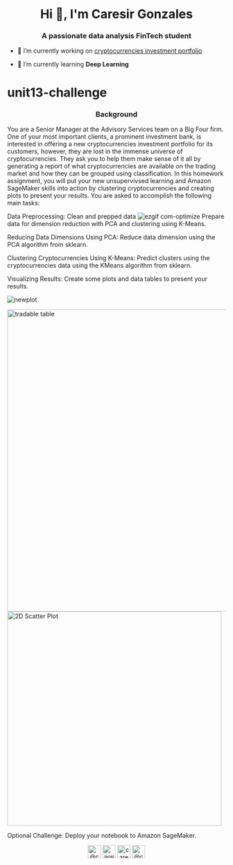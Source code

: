 <h1 align="center">Hi 👋, I'm Caresir Gonzales</h1>
<h3 align="center">A passionate data analysis FinTech student</h3>

- 🔭 I’m currently working on [cryptocurrencies investment portfolio](https://github.com/Caresir/unit13-challenge.git)

- 🌱 I’m currently learning **Deep Learning**

# unit13-challenge

<h3 align="center">Background</h3>
You are a Senior Manager at the Advisory Services team on a Big Four firm. One of your most important clients, a prominent investment bank, is interested in offering a new cryptocurrencies investment portfolio for its customers, however, they are lost in the immense universe of cryptocurrencies. They ask you to help them make sense of it all by generating a report of what cryptocurrencies are available on the trading market and how they can be grouped using classification.
In this homework assignment, you will put your new unsupervivsed learning and Amazon SageMaker skills into action by clustering cryptocurrencies and creating plots to present your results.
You are asked to accomplish the following main tasks:


Data Preprocessing: 
Clean and prepped data
![ezgif com-optimize](https://user-images.githubusercontent.com/65876783/93118000-37794880-f685-11ea-95d4-4a1a34af214c.gif)
Prepare data for dimension reduction with PCA and clustering using K-Means.


Reducing Data Dimensions Using PCA: Reduce data dimension using the PCA algorithm from sklearn.


Clustering Cryptocurrencies Using K-Means: Predict clusters using the cryptocurrencies data using the KMeans algorithm from sklearn.


Visualizing Results: Create some plots and data tables to present your results.

![newplot](https://user-images.githubusercontent.com/65876783/93129293-5d5b1900-f696-11ea-9bef-1830a4a13a89.png)

<img width="697" alt="tradable table" src="https://user-images.githubusercontent.com/65876783/93129253-53391a80-f696-11ea-8662-7b7c50fadd5d.png">

<img width="494" alt="2D Scatter Plot" src="https://user-images.githubusercontent.com/65876783/93129219-474d5880-f696-11ea-9404-2e5636ea73d5.png">



Optional Challenge: Deploy your notebook to Amazon SageMaker.



<p align="center">
<a href="https://twitter.com/@caresirg" target="blank"><img align="center" src="https://cdn.jsdelivr.net/npm/simple-icons@3.0.1/icons/twitter.svg" alt="@caresirg" height="30" width="30" /></a>
<a href="https://linkedin.com/in/www.linkedin.com/in/caresir-gonzales" target="blank"><img align="center" src="https://cdn.jsdelivr.net/npm/simple-icons@3.0.1/icons/linkedin.svg" alt="www.linkedin.com/in/caresir-gonzales" height="30" width="30" /></a>
<a href="https://stackoverflow.com/users/caresir shress gonzales" target="blank"><img align="center" src="https://cdn.jsdelivr.net/npm/simple-icons@3.0.1/icons/stackoverflow.svg" alt="caresir shress gonzales" height="30" width="30" /></a>
<a href="https://www.hackerrank.com/@caresir" target="blank"><img align="center" src="https://cdn.jsdelivr.net/npm/simple-icons@3.0.1/icons/hackerrank.svg" alt="@caresir" height="30" width="30" /></a>
</p>
